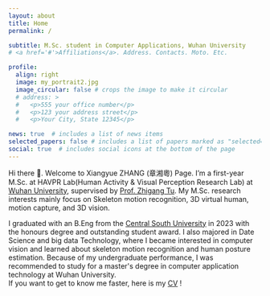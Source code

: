 ```yaml
---
layout: about
title: Home
permalink: /

subtitle: M.Sc. student in Computer Applications, Wuhan University
# <a href='#'>Affiliations</a>. Address. Contacts. Moto. Etc.

profile:
  align: right
  image: my_portrait2.jpg
  image_circular: false # crops the image to make it circular
  # address: >
  #   <p>555 your office number</p>
  #   <p>123 your address street</p>
  #   <p>Your City, State 12345</p>

news: true  # includes a list of news items
selected_papers: false # includes a list of papers marked as "selected={true}"
social: true  # includes social icons at the bottom of the page
---
```


Hi there 👋. Welcome to Xiangyue ZHANG (章湘粵) Page. I’m a first-year M.Sc. at HAVPR Lab(Human Activity & Visual Perception Research Lab) at [Wuhan University](https://en.whu.edu.cn/), supervised by [Prof. Zhigang Tu](http://tuzhigang.cn/index.html). My M.Sc. research interests mainly focus on Skeleton motion recognition, 3D virtual human, motion capture, and 3D vision.

I graduated with an B.Eng from the [Central South University](https://en.csu.edu.cn/) in 2023 with the honours degree and outstanding student award. I also majored in Date Science and big data Technology, where I became interested in computer vision and learned about skeleton motion recognition and human posture estimation. Because of my undergraduate performance, I was recommended to study for a master's degree in computer application technology at Wuhan University. 
<br>If you want to get to know me faster, here is my [CV](/assets/pdf/CV.pdf) !
<!-- Link to your social media connections, too. This theme is set up to use [Font Awesome icons](http://fortawesome.github.io/Font-Awesome/) and [Academicons](https://jpswalsh.github.io/academicons/), like the ones below. Add your Facebook, Twitter, LinkedIn, Google Scholar, or just disable all of them. -->
